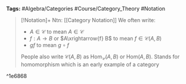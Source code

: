 **Tags:** #Algebra/Categories  #Course/Category_Theory #Notation

> [!Notation]+ Ntn: [[Category Notation]]
> We often write:
> - $A\in \mathcal{C}$ to mean $A\in\mathcal{C}$
> - $f:A\to B$ or $A\xrightarrow{f} B$ to mean $f\in \mathcal{C}(A,B)$
> - $gf$ to mean $g\circ f$
> 
> People also write $\mathcal{C}(A,B)$ as $\text{Hom}_{\mathcal{C}}(A,B)$ or $\text{Hom}(A,B)$. Stands for homomorphism which is an early example of a category

^1e6868

